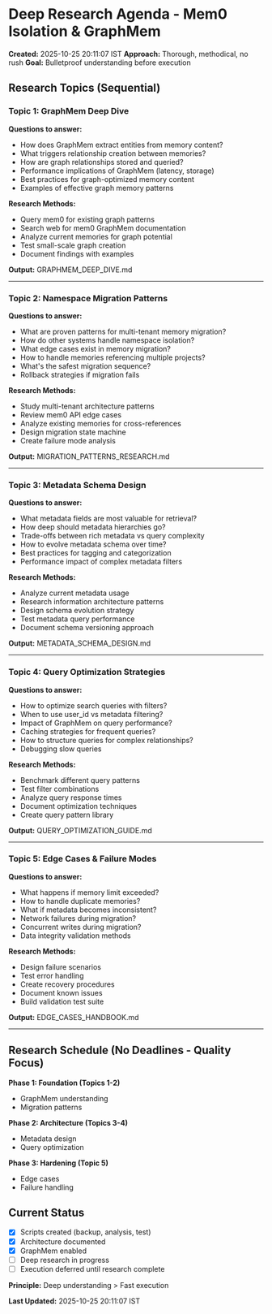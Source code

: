 ﻿# Deep Research Agenda - Mem0 Isolation & GraphMem
**Created:** 2025-10-25 20:11:07 IST
**Approach:** Thorough, methodical, no rush
**Goal:** Bulletproof understanding before execution

## Research Topics (Sequential)

### Topic 1: GraphMem Deep Dive
**Questions to answer:**
- How does GraphMem extract entities from memory content?
- What triggers relationship creation between memories?
- How are graph relationships stored and queried?
- Performance implications of GraphMem (latency, storage)
- Best practices for graph-optimized memory content
- Examples of effective graph memory patterns

**Research Methods:**
- Query mem0 for existing graph patterns
- Search web for mem0 GraphMem documentation
- Analyze current memories for graph potential
- Test small-scale graph creation
- Document findings with examples

**Output:** GRAPHMEM_DEEP_DIVE.md

---

### Topic 2: Namespace Migration Patterns
**Questions to answer:**
- What are proven patterns for multi-tenant memory migration?
- How do other systems handle namespace isolation?
- What edge cases exist in memory migration?
- How to handle memories referencing multiple projects?
- What's the safest migration sequence?
- Rollback strategies if migration fails

**Research Methods:**
- Study multi-tenant architecture patterns
- Review mem0 API edge cases
- Analyze existing memories for cross-references
- Design migration state machine
- Create failure mode analysis

**Output:** MIGRATION_PATTERNS_RESEARCH.md

---

### Topic 3: Metadata Schema Design
**Questions to answer:**
- What metadata fields are most valuable for retrieval?
- How deep should metadata hierarchies go?
- Trade-offs between rich metadata vs query complexity
- How to evolve metadata schema over time?
- Best practices for tagging and categorization
- Performance impact of complex metadata filters

**Research Methods:**
- Analyze current metadata usage
- Research information architecture patterns
- Design schema evolution strategy
- Test metadata query performance
- Document schema versioning approach

**Output:** METADATA_SCHEMA_DESIGN.md

---

### Topic 4: Query Optimization Strategies
**Questions to answer:**
- How to optimize search queries with filters?
- When to use user_id vs metadata filtering?
- Impact of GraphMem on query performance?
- Caching strategies for frequent queries?
- How to structure queries for complex relationships?
- Debugging slow queries

**Research Methods:**
- Benchmark different query patterns
- Test filter combinations
- Analyze query response times
- Document optimization techniques
- Create query pattern library

**Output:** QUERY_OPTIMIZATION_GUIDE.md

---

### Topic 5: Edge Cases & Failure Modes
**Questions to answer:**
- What happens if memory limit exceeded?
- How to handle duplicate memories?
- What if metadata becomes inconsistent?
- Network failures during migration?
- Concurrent writes during migration?
- Data integrity validation methods

**Research Methods:**
- Design failure scenarios
- Test error handling
- Create recovery procedures
- Document known issues
- Build validation test suite

**Output:** EDGE_CASES_HANDBOOK.md

---

## Research Schedule (No Deadlines - Quality Focus)

**Phase 1: Foundation (Topics 1-2)**
- GraphMem understanding
- Migration patterns

**Phase 2: Architecture (Topics 3-4)**
- Metadata design
- Query optimization

**Phase 3: Hardening (Topic 5)**
- Edge cases
- Failure handling

## Current Status
- [x] Scripts created (backup, analysis, test)
- [x] Architecture documented
- [x] GraphMem enabled
- [ ] Deep research in progress
- [ ] Execution deferred until research complete

**Principle:** Deep understanding > Fast execution

**Last Updated:** 2025-10-25 20:11:07 IST
